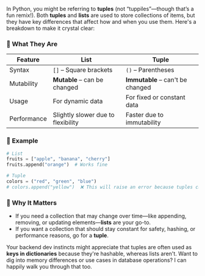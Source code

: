 In Python, you might be referring to **tuples** (not “tuppiles”—though that’s a fun remix!). Both **tuples** and **lists** are used to store collections of items, but they have key differences that affect how and when you use them. Here's a breakdown to make it crystal clear:

### 🧰 What They Are

| Feature        | List                             | Tuple                            |
|----------------|----------------------------------|----------------------------------|
| Syntax         | `[]` – Square brackets           | `()` – Parentheses               |
| Mutability     | **Mutable** – can be changed     | **Immutable** – can't be changed |
| Usage          | For dynamic data                 | For fixed or constant data       |
| Performance    | Slightly slower due to flexibility | Faster due to immutability       |

### 🧪 Example

```python
# List
fruits = ["apple", "banana", "cherry"]
fruits.append("orange")  # Works fine

# Tuple
colors = ("red", "green", "blue")
# colors.append("yellow")  ❌ This will raise an error because tuples can't be changed
```

### 🧠 Why It Matters

- If you need a collection that may change over time—like appending, removing, or updating elements—**lists** are your go-to.
- If you want a collection that should stay constant for safety, hashing, or performance reasons, go for a **tuple**.

Your backend dev instincts might appreciate that tuples are often used as **keys in dictionaries** because they're hashable, whereas lists aren't. Want to dig into memory differences or use cases in database operations? I can happily walk you through that too.